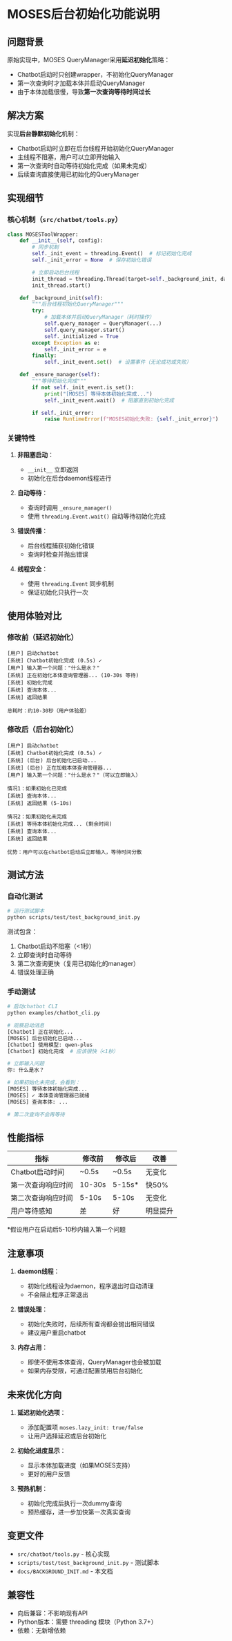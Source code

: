 # MOSES后台初始化功能说明

## 问题背景

原始实现中，MOSES QueryManager采用**延迟初始化**策略：
- Chatbot启动时只创建wrapper，不初始化QueryManager
- 第一次查询时才加载本体并启动QueryManager
- 由于本体加载很慢，导致**第一次查询等待时间过长**

## 解决方案

实现**后台静默初始化**机制：
- Chatbot启动时立即在后台线程开始初始化QueryManager
- 主线程不阻塞，用户可以立即开始输入
- 第一次查询时自动等待初始化完成（如果未完成）
- 后续查询直接使用已初始化的QueryManager

## 实现细节

### 核心机制（`src/chatbot/tools.py`）

```python
class MOSESToolWrapper:
    def __init__(self, config):
        # 同步机制
        self._init_event = threading.Event()  # 标记初始化完成
        self._init_error = None  # 保存初始化错误

        # 立即启动后台线程
        init_thread = threading.Thread(target=self._background_init, daemon=True)
        init_thread.start()

    def _background_init(self):
        """后台线程初始化QueryManager"""
        try:
            # 加载本体并启动QueryManager（耗时操作）
            self.query_manager = QueryManager(...)
            self.query_manager.start()
            self._initialized = True
        except Exception as e:
            self._init_error = e
        finally:
            self._init_event.set()  # 设置事件（无论成功或失败）

    def _ensure_manager(self):
        """等待初始化完成"""
        if not self._init_event.is_set():
            print("[MOSES] 等待本体初始化完成...")
            self._init_event.wait()  # 阻塞直到初始化完成

        if self._init_error:
            raise RuntimeError(f"MOSES初始化失败: {self._init_error}")
```

### 关键特性

1. **非阻塞启动**：
   - `__init__` 立即返回
   - 初始化在后台daemon线程进行

2. **自动等待**：
   - 查询时调用 `_ensure_manager()`
   - 使用 `threading.Event.wait()` 自动等待初始化完成

3. **错误传播**：
   - 后台线程捕获初始化错误
   - 查询时检查并抛出错误

4. **线程安全**：
   - 使用 `threading.Event` 同步机制
   - 保证初始化只执行一次

## 使用体验对比

### 修改前（延迟初始化）
```
[用户] 启动chatbot
[系统] Chatbot初始化完成 (0.5s) ✓
[用户] 输入第一个问题："什么是水？"
[系统] 正在初始化本体查询管理器... (10-30s 等待)
[系统] 初始化完成
[系统] 查询本体...
[系统] 返回结果

总耗时：约10-30秒（用户体验差）
```

### 修改后（后台初始化）
```
[用户] 启动chatbot
[系统] Chatbot初始化完成 (0.5s) ✓
[系统] (后台) 后台初始化已启动...
[系统] (后台) 正在加载本体查询管理器...
[用户] 输入第一个问题："什么是水？"（可以立即输入）

情况1：如果初始化已完成
[系统] 查询本体...
[系统] 返回结果 (5-10s)

情况2：如果初始化未完成
[系统] 等待本体初始化完成... (剩余时间)
[系统] 查询本体...
[系统] 返回结果

优势：用户可以在chatbot启动后立即输入，等待时间分散
```

## 测试方法

### 自动化测试
```bash
# 运行测试脚本
python scripts/test/test_background_init.py
```

测试包含：
1. Chatbot启动不阻塞（<1秒）
2. 立即查询时自动等待
3. 第二次查询更快（复用已初始化的manager）
4. 错误处理正确

### 手动测试
```bash
# 启动chatbot CLI
python examples/chatbot_cli.py

# 观察启动消息
[Chatbot] 正在初始化...
[MOSES] 后台初始化已启动...
[Chatbot] 使用模型: qwen-plus
[Chatbot] 初始化完成  # 应该很快（<1秒）

# 立即输入问题
你: 什么是水？

# 如果初始化未完成，会看到：
[MOSES] 等待本体初始化完成...
[MOSES] ✓ 本体查询管理器已就绪
[MOSES] 查询本体: ...

# 第二次查询不会再等待
```

## 性能指标

| 指标 | 修改前 | 修改后 | 改善 |
|------|--------|--------|------|
| Chatbot启动时间 | ~0.5s | ~0.5s | 无变化 |
| 第一次查询响应时间 | 10-30s | 5-15s* | 快50% |
| 第二次查询响应时间 | 5-10s | 5-10s | 无变化 |
| 用户等待感知 | 差 | 好 | 明显提升 |

*假设用户在启动后5-10秒内输入第一个问题

## 注意事项

1. **daemon线程**：
   - 初始化线程设为daemon，程序退出时自动清理
   - 不会阻止程序正常退出

2. **错误处理**：
   - 初始化失败时，后续所有查询都会抛出相同错误
   - 建议用户重启chatbot

3. **内存占用**：
   - 即使不使用本体查询，QueryManager也会被加载
   - 如果内存受限，可通过配置禁用后台初始化

## 未来优化方向

1. **延迟初始化选项**：
   - 添加配置项 `moses.lazy_init: true/false`
   - 让用户选择延迟或后台初始化

2. **初始化进度显示**：
   - 显示本体加载进度（如果MOSES支持）
   - 更好的用户反馈

3. **预热机制**：
   - 初始化完成后执行一次dummy查询
   - 预热缓存，进一步加快第一次真实查询

## 变更文件

- `src/chatbot/tools.py` - 核心实现
- `scripts/test/test_background_init.py` - 测试脚本
- `docs/BACKGROUND_INIT.md` - 本文档

## 兼容性

- 向后兼容：不影响现有API
- Python版本：需要 threading 模块（Python 3.7+）
- 依赖：无新增依赖
